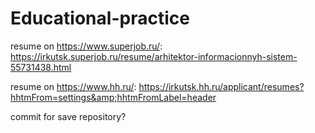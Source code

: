 # Educational-practice


resume on https://www.superjob.ru/: https://irkutsk.superjob.ru/resume/arhitektor-informacionnyh-sistem-55731438.html


resume on https://www.hh.ru/: https://irkutsk.hh.ru/applicant/resumes?hhtmFrom=settings&amp;hhtmFromLabel=header

commit for save repository?
